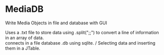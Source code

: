 # MediaDB
Write Media Objects in file and database with GUI

Uses a .txt file to store data using .split(";;") to convert a line of information in an array of data. \
connects in a file database .db using sqlite. /
Selecting data and inserting them in a JTable.
